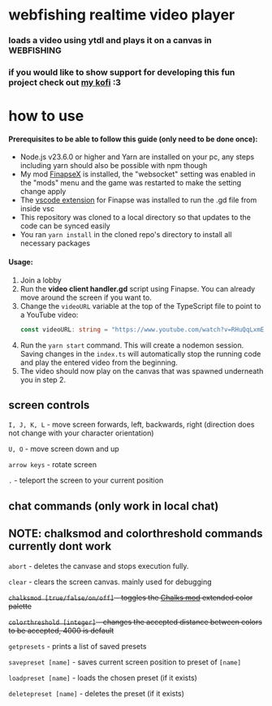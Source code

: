 # webfishing realtime video player
### loads a video using ytdl and plays it on a canvas in WEBFISHING

### if you would like to show support for developing this fun project check out [my kofi](https://ko-fi.com/quirkycmd) :3

# how to use
#### Prerequisites to be able to follow this guide (only need to be done once):
* Node.js v23.6.0  or higher and Yarn are installed on your pc, any steps including yarn should also be possible with npm though
* My mod [FinapseX](https://thunderstore.io/c/webfishing/p/TeamFishnet/FinapseX/) is installed, the "websocket" setting was enabled in the "mods" menu and the game was restarted to make the setting change apply
* The [vscode extension](https://github.com/geringverdien/TeamFishnet/raw/refs/heads/main/Finapse%20X/Finapse%20Xecutor/finapse-xecute/finapse-xecute-0.0.1.vsix) for Finapse was installed to run the .gd file from inside vsc
* This repository was cloned to a local directory so that updates to the code can be synced easily
* You ran `yarn install` in the cloned repo's directory to install all necessary packages

#### Usage:
1. Join a lobby
2. Run the **video client handler.gd** script using Finapse. You can already move around the screen if you want to.
3. Change the `videoURL` variable at the top of the TypeScript file to point to a YouTube video:
    ```ts 
    const videoURL: string = "https://www.youtube.com/watch?v=RHuQqLxmEyg"
    ```
4. Run the `yarn start` command. This will create a nodemon session. Saving changes in the `index.ts` will automatically stop the running code and play the entered video from the beginning.
5. The video should now play on the canvas that was spawned underneath you in step 2.

## screen controls
`I, J, K, L` - move screen forwards, left, backwards, right (direction does not change with your character orientation)

`U, O` - move screen down and up

`arrow keys` - rotate screen

`.` - teleport the screen to your current position

## chat commands (only work in local chat)
## NOTE: chalksmod and colorthreshold commands currently dont work

`abort` - deletes the canvase and stops execution fully.

`clear` - clears the screen canvas. mainly used for debugging

~~`chalksmod [true/false/on/off]` - toggles the [Chalks mod](https://thunderstore.io/c/webfishing/p/hostileonion/chalks/) extended color palette~~

~~`colorthreshold [integer]` - changes the accepted distance between colors to be accepted, 4000 is default~~

`getpresets` - prints a list of saved presets

`savepreset [name]` - saves current screen position to preset of `[name]`

`loadpreset [name]` - loads the chosen preset (if it exists)

`deletepreset [name]` - deletes the preset (if it exists)
